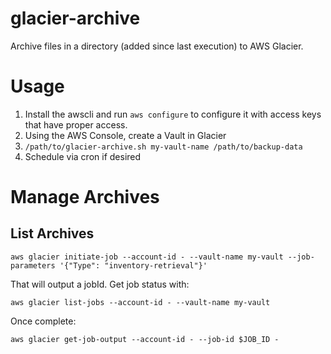 # glacier-archive

Archive files in a directory (added since last execution) to AWS Glacier.

# Usage

1. Install the awscli and run `aws configure` to configure it with access keys that have proper access.
2. Using the AWS Console, create a Vault in Glacier
3. `/path/to/glacier-archive.sh my-vault-name /path/to/backup-data`
4. Schedule via cron if desired

# Manage Archives

## List Archives

`aws glacier initiate-job --account-id - --vault-name my-vault --job-parameters '{"Type": "inventory-retrieval"}'`

That will output a jobId. Get job status with:

`aws glacier list-jobs --account-id - --vault-name my-vault`

Once complete:

`aws glacier get-job-output --account-id - --job-id $JOB_ID -`
